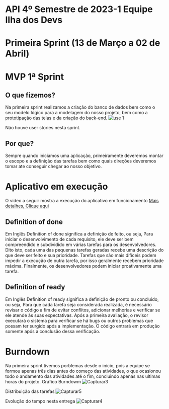 # API 4º Semestre de 2023-1 Equipe Ilha dos Devs

# Primeira Sprint (13 de Março a 02 de Abril)

# MVP 1ª Sprint 

## O que fizemos?
Na primeira sprint realizamos a criação do banco de dados bem como o seu modelo lógico para a modelagem do nosso projeto, bem como a prototipação das telas e da criação do back-end.
![use 1](https://user-images.githubusercontent.com/67759198/233876089-9e5942d1-979f-47cc-8b74-9f3217f77cf1.png)

Não houve user stories nesta sprint.


## Por que?
Sempre quando iniciamos uma aplicação, primeiramente deveremos montar o escopo e a definição das tarefas bem como quais direções deveremos tomar ate conseguir chegar ao nosso objetivo.


# Aplicativo em execução
O vídeo a seguir mostra a execução do aplicativo em funcionamento
<a href="https://user-images.githubusercontent.com/67759198/233875376-4ab1dcce-7747-461e-ac91-4edb45157b17.mp4">Mais detalhes, Clique aqui</a>


## Definition of done
Em Inglês Definition of done significa a definição de feito, ou seja, Para iniciar o desenvolvimento de cada requisito, ele deve ser bem compreendido e subdividido em várias tarefas para os desenvolvedores. Dito isto, cada uma das pequenas tarefas geradas recebe uma descrição do que deve ser feito e sua prioridade. Tarefas que são mais difíceis podem impedir a execução de outra tarefa, por isso geralmente recebem prioridade máxima. Finalmente, os desenvolvedores podem iniciar proativamente uma tarefa.

## Definition of ready
Em Inglês Definition of ready significa a definição de pronto ou concluido, ou seja, Para que cada tarefa seja considerada realizada, é necessário revisar o código a fim de evitar conflitos, adicionar melhorias e verificar se ele atende às suas expectativas. Após a primeira avaliação, o revisor executará o sistema para verificar se há bugs ou outros problemas que possam ter surgido após a implementação. O código entrará em produção somente após a conclusão dessa verificação.

# Burndown
Na primeira sprint tivemos porblemas desde o inicio, pois a equipe se formou apenas três dias antes do começo das atividades, o que ocasionou todo o andamento das atividades até o fim, concluindo apenas nas ultimas horas do projeto.
Gráfico Burndowm
![Capturar3](https://user-images.githubusercontent.com/67759198/233875147-dcf4fff2-9803-4c1b-8795-991c9eeb607b.PNG)

Distribuição das tarefas
![Capturar5](https://github.com/DevIsland-API/Readme/assets/67759198/cb5a008d-3adf-4054-b5dc-bface7751117)

Evolução do tempo nesta entrega
![Capturar4](https://github.com/DevIsland-API/Readme/assets/67759198/e1245e55-35d5-4a98-bc6b-c9547c15902a)

